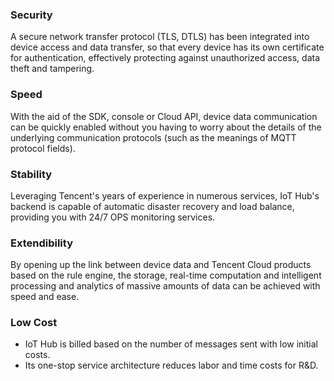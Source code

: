 [//]: # (chinagitpath:XXXXX)

### Security
A secure network transfer protocol (TLS, DTLS) has been integrated into device access and data transfer, so that every device has its own certificate for authentication, effectively protecting against unauthorized access, data theft and tampering.

### Speed
With the aid of the SDK, console or Cloud API, device data communication can be quickly enabled without you having to worry about the details of the underlying communication protocols (such as the meanings of MQTT protocol fields).

### Stability
Leveraging Tencent's years of experience in numerous services, IoT Hub's backend is capable of automatic disaster recovery and load balance, providing you with 24/7 OPS monitoring services.

### Extendibility
By opening up the link between device data and Tencent Cloud products based on the rule engine, the storage, real-time computation and intelligent processing and analytics of massive amounts of data can be achieved with speed and ease.

### Low Cost
- IoT Hub is billed based on the number of messages sent with low initial costs.
- Its one-stop service architecture reduces labor and time costs for R&D.

